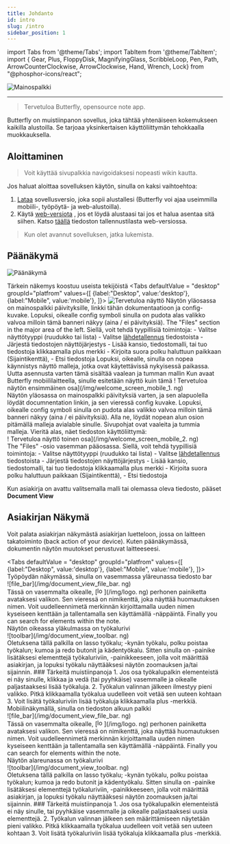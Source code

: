 ```yaml
---
title: Johdanto
id: intro
slug: /intro
sidebar_position: 1
---
```


import Tabs from '@theme/Tabs';
import TabItem from '@theme/TabItem';
import { Gear, Plus, FloppyDisk, MagnifyingGlass, ScribbleLoop, Pen, Path, ArrowCounterClockwise, ArrowClockwise, Hand, Wrench, Lock} from "@phosphor-icons/react";

![Mainospalkki](/img/banner.png)

---

> Tervetuloa Butterfly, opensource note app.

Butterfly on muistiinpanon sovellus, joka tähtää yhtenäiseen kokemukseen kaikilla alustoilla. Se tarjoaa yksinkertaisen käyttöliittymän tehokkaalla muokkauksella.

## Aloittaminen

> Voit käyttää sivupalkkia navigoidaksesi nopeasti wikin kautta.

Jos haluat aloittaa sovelluksen käytön, sinulla on kaksi vaihtoehtoa:

1. [Lataa](/downloads) sovellusversio, joka sopii alustallesi (Butterfly voi ajaa useimmilla mobiili-, työpöytä- ja web-alustoilla).
2. Käytä [web-versiota](https://web.butterfly.linwood.dev) , jos et löydä alustaasi tai jos et halua asentaa sitä siihen. Katso [täällä](storage#web) tiedoston tallennustilasta web-versiossa.

> Kun olet avannut sovelluksen, jatka lukemista.

## Päänäkymä

![Päänäkymä](main.png)

Tärkein näkemys koostuu useista tekijöistä
<Tabs
    defaultValue = "desktop"
    groupId="platfrom"
        values={[
        {label:"Desktop", value:'desktop'},
 {label:"Mobile", value:'mobile'},
 ]}>
    <TabItem value="desktop">
        ![Tervetuloa näyttö](/img/welcome_screen_desktop.png)
        Näytön yläosassa on mainospalkki päivityksille, linkki tähän dokumentaatioon ja <Gear/> config-kuvake. Lopuksi, oikealle <Gear/> config symboli sinulla on pudota alas valikko valvoa milloin tämä banneri näkyy (aina / ei päivityksiä).
        The "Files" section in the major area of the left. Siellä, voit tehdä tyypillisiä toimintoja:
            - Valitse näyttötyyppi (ruudukko tai lista)
            - Valitse [lähdetallennus](tallennus) tiedostoista
            - Järjestä tiedostojen näyttöjärjestys
            - Lisää kansio, tiedostomalli, tai tuo tiedostoja klikkaamalla <Plus/> plus merkki
            - Kirjoita suora polku haluttuun paikkaan (Sijaintikenttä),
            - Etsi tiedostoja
        Lopuksi, oikealle, sinulla on nopea käynnistys näyttö malleja, jotka ovat käytettävissä nykyisessä paikassa. Uutta asennusta varten tämä sisältää vaalean ja tumman mallin
    </TabItem>
    <TabItem value="mobile">
        Kun avaat Butterfly mobiililaitteella, sinulle esitetään näyttö kuin tämä
        ! Tervetuloa näytön ensimmäinen osa](/img/welcome_screen_mobile_1. ng)   
        Näytön yläosassa on mainospalkki päivityksiä varten, ja sen alapuolella löydät documnentation linkin, ja sen vieressä <Gear/> config kuvake. Lopuksi, oikealle <Gear/> config symboli sinulla on pudota alas valikko valvoa milloin tämä banneri näkyy (aina / ei päivityksiä).
        Alla ne, löydät nopean alun osion pitämällä malleja avialable sinulle. Sivupohjat ovat vaaleita ja tummia malleja. 
        Vieritä alas, näet tiedoston käyttöliittymä:
        \
        ! Tervetuloa näyttö toinen osa](/img/welcome_screen_mobile_2. ng)  
        The "Files" -osio vasemman pääosassa. Siellä, voit tehdä tyypillisiä toimintoja:
        - Valitse näyttötyyppi (ruudukko tai lista)
        - Valitse [lähdetallennus](tallennus) tiedostoista
        - Järjestä tiedostojen näyttöjärjestys
        - Lisää kansio, tiedostomalli, tai tuo tiedostoja klikkaamalla <Plus/> plus merkki
        - Kirjoita suora polku haluttuun paikkaan (Sijaintikenttä),
        - Etsi tiedostoja
    </TabItem>
</Tabs>

Kun asiakirja on avattu valitsemalla malli tai olemassa oleva tiedosto, pääset **Document View**


## Asiakirjan Näkymä

Voit palata asiakirjan näkymästä asiakirjan luetteloon, jossa on laitteen takatoiminto (back action of your device). Kuten päänäkymässä, dokumentin näytön muutokset perustuvat laitteeseesi.

<Tabs
    defaultValue = "desktop"
    groupId="platfrom"
        values={[
        {label:"Desktop", value:'desktop'},
 {label:"Mobile", value:'mobile'},
 ]}>
    <TabItem value="desktop">
        Työpöydän näkymässä, sinulla on vasemmassa yläreunassa tiedosto bar\
        ![file_bar](/img/document_view_file_bar. ng)\
        Tässä on vasemmalta oikealle, 
        [<img alt="logo" src="/img/logo.png" width="16"/>](/img/logo. ng)
        perhonen painiketta avataksesi valikon. Sen vieressä on nimikenttä, joka näyttää huomautuksen nimen. Voit uudelleennimetä merkinnän kirjoittamalla uuden nimen kyseiseen kenttään ja tallentamalla sen käyttämällä <FloppyDisk/> -näppäintä. Finally you can <MagnifyingGlass/> search for elements within the note.
        \
        Näytön oikeassa yläkulmassa on työkalurivi\
        ![toolbar](/img/document_view_toolbar. ng)\
        Oletuksena tällä palkilla on <ScribbleLoop/> lasso työkalu; <Pen/> -kynän työkalu, <Path/> polku poistaa työkalun; <ArrowCounterClockwise/> kumoa ja <ArrowClockwise/> redo butonit ja <Hand/> kädentyökalu. Sitten sinulla on <Plus/> -painike lisätäksesi elementtejä työkaluriviin, <Wrench/> -painikkeeseen, jolla voit määrittää asiakirjan, ja lopuksi <Lock/> työkalu näyttääksesi näytön zoomauksen ja/tai sijainnin. 
        ### Tärkeitä muistiinpanoja
        1. Jos osa työkalupalkin elementeistä ei näy sinulle, klikkaa ja vedä (tai pyyhkäise) vasemmalle ja oikealle paljastaaksesi lisää työkaluja. 
        2. Työkalun valinnan jälkeen ilmestyy pieni valikko. Pitkä klikkaamalla työkalua uudelleen voit vetää sen uuteen kohtaan
        3. Voit lisätä työkaluriviin lisää työkaluja klikkaamalla <Plus/> plus -merkkiä. 
    </TabItem>
    <TabItem value="mobile">
        Mobiilinäkymällä, sinulla on tiedoston alkuun palkki\
        ![file_bar](/img/document_view_file_bar. ng)\
        Tässä on vasemmalta oikealle, 
        [<img alt="logo" src="/img/logo.png" width="16"/>](/img/logo. ng)
        perhonen painiketta avataksesi valikon. Sen vieressä on nimikenttä, joka näyttää huomautuksen nimen. Voit uudelleennimetä merkinnän kirjoittamalla uuden nimen kyseiseen kenttään ja tallentamalla sen käyttämällä <FloppyDisk/> -näppäintä. Finally you can <MagnifyingGlass/> search for elements within the note.
        \
        Näytön alareunassa on työkalurivi\
        ![toolbar](/img/document_view_toolbar. ng)\
        Oletuksena tällä palkilla on <ScribbleLoop/> lasso työkalu; <Pen/> -kynän työkalu, <Path/> polku poistaa työkalun; <ArrowCounterClockwise/> kumoa ja <ArrowClockwise/> redo butonit ja <Hand/> kädentyökalu. Sitten sinulla on <Plus/> -painike lisätäksesi elementtejä työkaluriviin, <Wrench/> -painikkeeseen, jolla voit määrittää asiakirjan, ja lopuksi <Lock/> työkalu näyttääksesi näytön zoomauksen ja/tai sijainnin. 
        ### Tärkeitä muistiinpanoja
        1. Jos osa työkalupalkin elementeistä ei näy sinulle, tai pyyhkäise vasemmalle ja oikealle paljastaaksesi uusia elementtejä. 
        2. Työkalun valinnan jälkeen sen määrittämiseen näytetään pieni valikko. Pitkä klikkaamalla työkalua uudelleen voit vetää sen uuteen kohtaan
        3. Voit lisätä työkaluriviin lisää työkaluja klikkaamalla <Plus/> plus -merkkiä. 
    </TabItem>
</Tabs>
